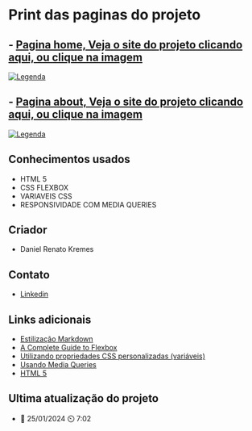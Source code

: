 # Print das paginas do projeto
## - [Pagina home, Veja o site do projeto clicando aqui, ou clique na imagem](https://portfolio-5es50uokw-danielprojects.vercel.app/index.html)
[![Legenda](https://github.com/DanielKremes/portfolio/assets/145404663/7c601353-c825-4823-bd07-7854bb1ea397)](https://portfolio-5es50uokw-danielprojects.vercel.app/index.html)
## - [Pagina about, Veja o site do projeto clicando aqui, ou clique na imagem](https://portfolio-5es50uokw-danielprojects.vercel.app/index.html)
[![Legenda](https://github.com/DanielKremes/portfolio/assets/145404663/add96e3a-b50b-49fc-a1af-f4a0e4ee2dc8)](https://portfolio-5es50uokw-danielprojects.vercel.app/index.html)
## Conhecimentos usados
- HTML 5
- CSS FLEXBOX
- VARIAVEIS CSS
- RESPONSIVIDADE COM MEDIA QUERIES
## Criador 
- Daniel Renato Kremes
## Contato
- [Linkedin](https://www.linkedin.com/in/daniel-kremes-94919227b/)
## Links adicionais
- [Estilização Markdown](https://gist.github.com/AlexandreQuintela/168e6fa0b6fc5c740c8658c9a5086914)
- [A Complete Guide to Flexbox](https://css-tricks.com/snippets/css/a-guide-to-flexbox/)
- [Utilizando propriedades CSS personalizadas (variáveis)](https://developer.mozilla.org/pt-BR/docs/Web/CSS/Using_CSS_custom_properties)
- [Usando Media Queries](https://developer.mozilla.org/pt-BR/docs/Web/CSS/CSS_media_queries/Using_media_queries)
- [HTML 5](https://www.w3schools.com/html/)
## Ultima atualização do projeto
- 📆 25/01/2024 ⏲️ 7:02
